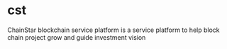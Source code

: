 # cst
ChainStar blockchain service platform is a service platform to help block chain project grow and guide investment vision

